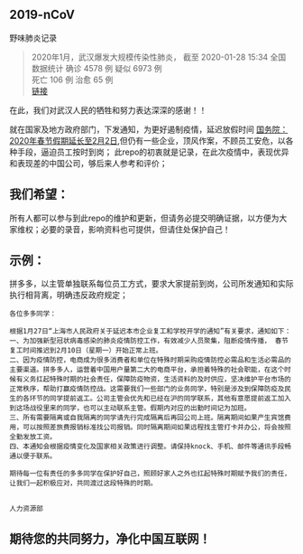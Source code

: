 ## 2019-nCoV
野味肺炎记录

> 2020年1月，武汉爆发大规模传染性肺炎，
> 截至 2020-01-28 15:34 全国数据统计
> 确诊 4578 例   疑似 6973 例   
> 死亡 106 例   治愈 65 例   
[链接](https://3g.dxy.cn/newh5/view/pneumonia?scene=2&clicktime=1579623210&enterid=1579623210&from=timeline&isappinstalled=0)

在此，我们对武汉人民的牺牲和努力表达深深的感谢！！

就在国家及地方政府部门，下发通知，为更好遏制疫情，延迟放假时间 [国务院：2020年春节假期延长至2月2日](https://baijiahao.baidu.com/s?id=1656818621010862960&wfr=spider&for=pc),但仍有一些企业，顶风作案，不顾员工安危，以各种手段，逼迫员工按时到岗；
此repo的初衷就是记录，在此次疫情中，表现优异和表现差的中国公司，够后来人参考和评价；

## 我们希望：
所有人都可以参与到此repo的维护和更新，但请务必提交明确证据，以方便为大家维权；必要的录音，影响资料也可提供，但请住处保护自己！


## 示例：
拼多多，以主管单独联系每位员工方式，要求大家提前到岗，公司所发通知和实际执行相背离，明确违反政府规定；
``` 
各位多多同学：

根据1月27日“上海市人民政府关于延迟本市企业复工和学校开学的通知”有关要求，通知如下：
一、为加强新型冠状病毒感染的肺炎疫情防控工作，有效减少人员聚集，阻断疫情传播， 春节复工时间推迟到2月10日（星期一）开始正常上班。
二、因为疫情防控，电商成为很多消费者和单位在特殊时期采购疫情防控必需品和生活必需品的主要渠道。拼多多人，运营着中国用户量第二大的电商平台，承担着特殊的社会职能，在这个时候有义务扛起特殊时期的社会责任，保障防疫物资，生活资料的及时供应，坚决维护平台市场的正常秩序，帮助打赢疫情防控战。这需要我们一些部门的业务同学，特别是涉及到保障防疫及民生的各环节的同学提前返工。公司主管会优先和已经在沪的同学联系，其他有意愿提前返工加入到这场战役里来的同学，也可以主动联系主管。假期内对应的出勤时间记为加班。
三、所有需要隔离或自我隔离的同学请先行完成隔离后再回公司上班。隔离期间如果产生宾馆费用，可以按照差旅费报销标准找公司报销。同时隔离期间如果远程找主管打卡并办公，将会按照全勤发放工资。
四、本通知会根据疫情变化及国家相关政策进行调整。请保持knock、手机、邮件等通讯手段畅通以便于联系。

期待每一位有责任的多多同学在保护好自己，照顾好家人之外也扛起特殊时期赋予我们的责任，让我们一起积极应对，共同渡过这段特殊的时期。


人力资源部
```

## 期待您的共同努力，净化中国互联网！
